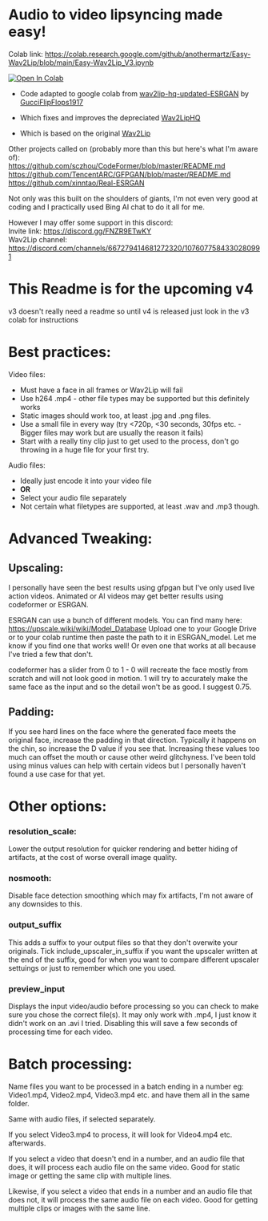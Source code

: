 # Audio to video lipsyncing made easy!

Colab link: https://colab.research.google.com/github/anothermartz/Easy-Wav2Lip/blob/main/Easy-Wav2Lip_V3.ipynb

[![Open In Colab](https://colab.research.google.com/assets/colab-badge.svg)](https://colab.research.google.com/github/anothermartz/Easy-Wav2Lip/blob/main/Easy-Wav2Lip_V3.ipynb)

* Code adapted to google colab from [wav2lip-hq-updated-ESRGAN](https://github.com/GucciFlipFlops1917/wav2lip-hq-updated-ESRGAN) by [GucciFlipFlops1917](https://github.com/GucciFlipFlops1917)

* Which fixes and improves the depreciated [Wav2LipHQ](https://github.com/Markfryazino/wav2lip-hq)

* Which is based on the original [Wav2Lip](https://github.com/Rudrabha/Wav2Lip)

Other projects called on (probably more than this but here's what I'm aware of):<br>
https://github.com/sczhou/CodeFormer/blob/master/README.md<br>
https://github.com/TencentARC/GFPGAN/blob/master/README.md<br>
https://github.com/xinntao/Real-ESRGAN<br>

Not only was this built on the shoulders of giants, I'm not even very good at coding and I practically used Bing AI chat to do it all for me.

However I may offer some support in this discord:<br>
Invite link: https://discord.gg/FNZR9ETwKY<br>
Wav2Lip channel: https://discord.com/channels/667279414681272320/1076077584330280991

# This Readme is for the upcoming v4
v3 doesn't really need a readme so until v4 is released just look in the v3 colab for instructions

# Best practices:
Video files:
* Must have a face in all frames or Wav2Lip will fail
* Use h264 .mp4 - other file types may be supported but this definitely works
* Static images should work too, at least .jpg and .png files.
* Use a small file in every way (try <720p, <30 seconds, 30fps <b></b> etc. - Bigger files may work but are usually the reason it fails)
* Start with a really tiny clip just to get used to the process, don't go throwing in a huge file for your first try.

Audio files:
* Ideally just encode it into your video file
* <b>OR</b>
* Select your audio file separately
* Not certain what filetypes are supported, at least .wav and .mp3 though.

# Advanced Tweaking:

## Upscaling:
I personally have seen the best results using gfpgan but I've only used live action videos. Animated or AI videos may get better results using codeformer or ESRGAN.

ESRGAN can use a bunch of different models. You can find many here:
https://upscale.wiki/wiki/Model_Database
Upload one to your Google Drive or to your colab runtime then paste the path to it in ESRGAN_model. Let me know if you find one that works well! Or even one that works at all because I've tried a few that don't.

codeformer has a slider from 0 to 1 - 0 will recreate the face mostly from scratch and will not look good in motion. 1 will try to accurately make the same face as the input and so the detail won't be as good. I suggest 0.75.


## Padding:
If you see hard lines on the face where the generated face meets the original face, increase the padding in that direction. Typically it happens on the chin, so increase the D value if you see that.
Increasing these values too much can offset the mouth or cause other weird glitchyness. I've been told using minus values can help with certain videos but I personally haven't found a use case for that yet.

# Other options:

### resolution_scale:
Lower the output resolution for quicker rendering and better hiding of artifacts, at the cost of worse overall image quality.

### nosmooth:
Disable face detection smoothing which may fix artifacts, I'm not aware of any downsides to this.

### output_suffix
This adds a suffix to your output files so that they don't overwite your originals. Tick include_upscaler_in_suffix if you want the upscaler written at the end of the suffix, good for when you want to compare different upscaler settuings or just to remember which one you used.

### preview_input
Displays the input video/audio before processing so you can check to make sure you chose the correct file(s). It may only work with .mp4, I just know it didn't work on an .avi I tried.
Disabling this will save a few seconds of processing time for each video.

# Batch processing:
Name files you want to be processed in a batch ending in a number
eg: Video1.mp4, Video2.mp4, Video3.mp4 etc. and have them all in the same folder.

Same with audio files, if selected separately.

If you select Video3.mp4 to process, it will look for Video4.mp4 etc. afterwards.

If you select a video that doesn't end in a number, and an audio file that does, it will process each audio file on the same video. Good for static image or getting the same clip with multiple lines.

Likewise, if you select a video that ends in a number and an audio file that does not, it will process the same audio file on each video. Good for getting multiple clips or images with the same line.
